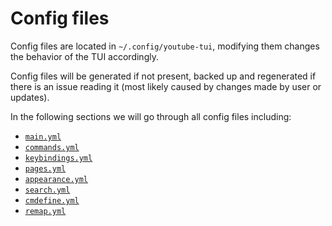 # Config files

Config files are located in `~/.config/youtube-tui`, modifying them changes the behavior of the TUI accordingly.

Config files will be generated if not present, backed up and regenerated if there is an issue reading it (most likely caused by changes made by user or updates).

In the following sections we will go through all config files including:

- [`main.yml`](./main.md)
- [`commands.yml`](./commands.md)
- [`keybindings.yml`](./keybindings.md)
- [`pages.yml`](./pages.md)
- [`appearance.yml`](./appearance.md)
- [`search.yml`](./search.md)
- [`cmdefine.yml`](./cmdefine.md)
- [`remap.yml`](./remap.md)
